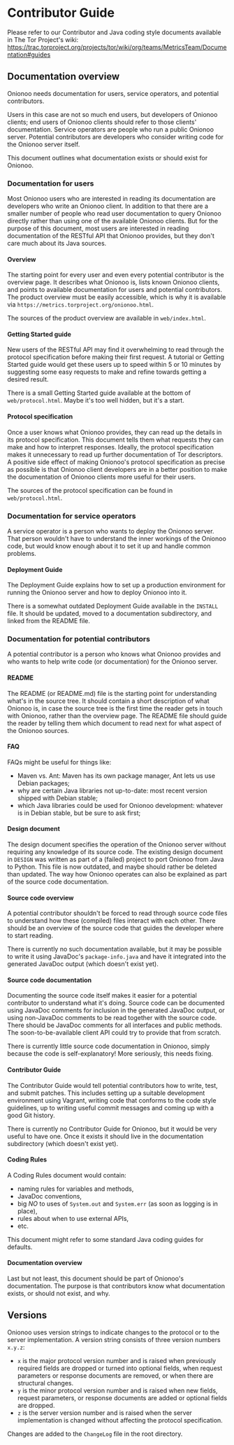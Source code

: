 # Contributor Guide

Please refer to our Contributor and Java coding style documents
available in The Tor Project's wiki:
https://trac.torproject.org/projects/tor/wiki/org/teams/MetricsTeam/Documentation#guides

## Documentation overview

Onionoo needs documentation for users, service operators, and potential
contributors.

Users in this case are not so much end users, but developers of Onionoo
clients;
end users of Onionoo clients should refer to those clients'
documentation.
Service operators are people who run a public Onionoo server.
Potential contributors are developers who consider writing code for the
Onionoo server itself.

This document outlines what documentation exists or should exist for
Onionoo.

### Documentation for users

Most Onionoo users who are interested in reading its documentation are
developers who write an Onionoo client.
In addition to that there are a smaller number of people who read user
documentation to query Onionoo directly rather than using one of the
available Onionoo clients.
But for the purpose of this document, most users are interested in reading
documentation of the RESTful API that Onionoo provides, but they don't
care much about its Java sources.

#### Overview

The starting point for every user and even every potential contributor is
the overview page.
It describes what Onionoo is, lists known Onionoo clients, and points to
available documentation for users and potential contributors.
The product overview must be easily accessible, which is why it is
available via `https://metrics.torproject.org/onionoo.html`.

The sources of the product overview are available in `web/index.html`.

#### Getting Started guide

New users of the RESTful API may find it overwhelming to read through the
protocol specification before making their first request.
A tutorial or Getting Started guide would get these users up to speed
within 5 or 10 minutes by suggesting some easy requests to make and refine
towards getting a desired result.

There is a small Getting Started guide available at the bottom of
`web/protocol.html`.  Maybe it's too well hidden, but it's a start.

#### Protocol specification

Once a user knows what Onionoo provides, they can read up the details in
its protocol specification.
This document tells them what requests they can make and how to interpret
responses.
Ideally, the protocol specification makes it unnecessary to read up
further documentation of Tor descriptors.
A positive side effect of making Onionoo's protocol specification as
precise as possible is that Onionoo client developers are in a better
position to make the documentation of Onionoo clients more useful for
their users.

The sources of the protocol specification can be found in
`web/protocol.html`.

### Documentation for service operators

A service operator is a person who wants to deploy the Onionoo server.
That person wouldn't have to understand the inner workings of the Onionoo
code, but would know enough about it to set it up and handle common
problems.

#### Deployment Guide

The Deployment Guide explains how to set up a production environment for
running the Onionoo server and how to deploy Onionoo into it.

There is a somewhat outdated Deployment Guide available in the `INSTALL`
file.
It should be updated, moved to a documentation subdirectory, and linked
from the README file.

### Documentation for potential contributors

A potential contributor is a person who knows what Onionoo provides and
who wants to help write code (or documentation) for the Onionoo server.

#### README

The README (or README.md) file is the starting point for understanding
what's in the source tree.
It should contain a short description of what Onionoo is, in case the
source tree is the first time the reader gets in touch with Onionoo,
rather than the overview page.
The README file should guide the reader by telling them which document to
read next for what aspect of the Onionoo sources.

#### FAQ

FAQs might be useful for things like:

 - Maven vs. Ant: Maven has its own package manager, Ant lets us use
Debian packages;
 - why are certain Java libraries not up-to-date: most recent version
shipped with Debian stable;
 - which Java libraries could be used for Onionoo development: whatever is
in Debian stable, but be sure to ask first;

#### Design document

The design document specifies the operation of the Onionoo server without
requiring any knowledge of its source code.
The existing design document in `DESIGN` was written as part of a (failed)
project to port Onionoo from Java to Python.
This file is now outdated, and maybe should rather be deleted than
updated.
The way how Onionoo operates can also be explained as part of the source
code documentation.

#### Source code overview

A potential contributor shouldn't be forced to read through source code
files to understand how these (compiled) files interact with each other.
There should be an overview of the source code that guides the developer
where to start reading.

There is currently no such documentation available, but it may be possible
to write it using JavaDoc's `package-info.java` and have it integrated
into the generated JavaDoc output (which doesn't exist yet).

#### Source code documentation

Documenting the source code itself makes it easier for a potential
contributor to understand what it's doing.
Source code can be documented using JavaDoc comments for inclusion in the
generated JavaDoc output, or using non-JavaDoc comments to be read
together with the source code.
There should be JavaDoc comments for all interfaces and public methods.
The soon-to-be-available client API could try to provide that from
scratch.

There is currently little source code documentation in Onionoo, simply
because the code is self-explanatory!
More seriously, this needs fixing.

#### Contributor Guide

The Contributor Guide would tell potential contributors how to write,
test, and submit patches.
This includes setting up a suitable development environment using Vagrant,
writing code that conforms to the code style guidelines, up to writing
useful commit messages and coming up with a good Git history.

There is currently no Contributor Guide for Onionoo, but it would be very
useful to have one.
Once it exists it should live in the documentation subdirectory (which
doesn't exist yet).

#### Coding Rules

A Coding Rules document would contain:

 - naming rules for variables and methods,
 - JavaDoc conventions,
 - big _NO_ to uses of `System.out` and `System.err` (as soon as logging
is in place),
 - rules about when to use external APIs,
 - etc.

This document might refer to some standard Java coding guides for
defaults.

#### Documentation overview

Last but not least, this document should be part of Onionoo's
documentation.
The purpose is that contributors know what documentation exists, or should
not exist, and why.

## Versions

Onionoo uses version strings to indicate changes to the protocol or to the
server implementation.
A version string consists of three version numbers `x.y.z`:

 - `x` is the major protocol version number and is raised when previously
required fields are dropped or turned into optional fields, when request
parameters or response documents are removed, or when there are structural
changes.
 - `y` is the minor protocol version number and is raised when new fields,
request parameters, or response documents are added or optional fields are
dropped.
 - `z` is the server version number and is raised when the server
implementation is changed without affecting the protocol specification.

Changes are added to the `ChangeLog` file in the root directory.

